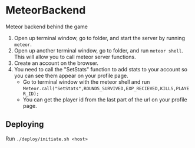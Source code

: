 # MeteorBackend
Meteor backend behind the game

1. Open up terminal window, go to folder, and start the server by running `meteor`.
2. Open up another terminal window, go to folder, and run `meteor shell`. This will allow you to call meteor server functions. 
3. Create an account on the browser.
4. You need to call the "SetStats" function to add stats to your account so you can see them appear on your profile page. 
    * Go to terminal window with the meteor shell and run `Meteor.call("SetStats",ROUNDS_SURVIVED,EXP_RECIEVED,KILLS,PLAYER_ID);`
    * You can get the player id from the last part of the url on your profile page. 


## Deploying

Run `./deploy/initiate.sh <host>`
